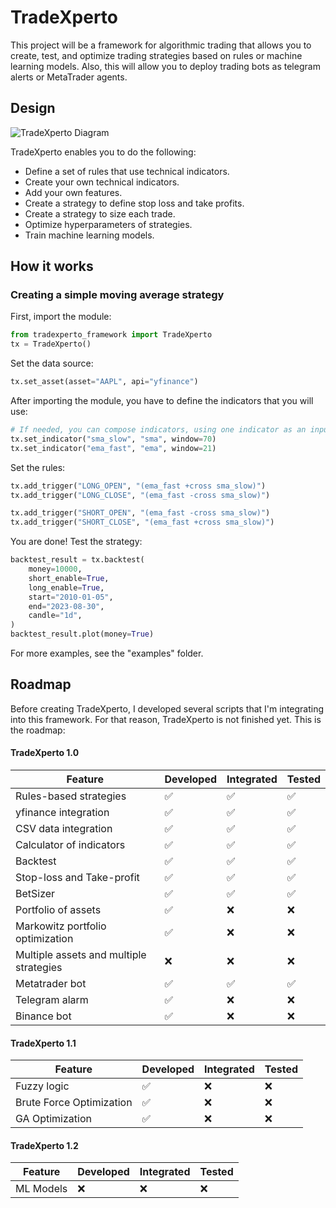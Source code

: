 # TradeXperto

This project will be a framework for algorithmic trading that allows you to create, test, and optimize trading strategies based on rules or machine learning models.
Also, this will allow you to deploy trading bots as telegram alerts or MetaTrader agents.

## Design
![TradeXperto Diagram](https://github.com/fedegonzalezit/tradexperto/assets/65198435/c0b350c8-5c56-4128-9cc6-afd6908bf1d1)

TradeXperto enables you to do the following:
- Define a set of rules that use technical indicators.
- Create your own technical indicators.
- Add your own features.
- Create a strategy to define stop loss and take profits.
- Create a strategy to size each trade.
- Optimize hyperparameters of strategies.
- Train machine learning models.

## How it works
### Creating a simple moving average strategy
First, import the module:

```python
from tradexperto_framework import TradeXperto
tx = TradeXperto()
```

Set the data source:
```python
tx.set_asset(asset="AAPL", api="yfinance")
```

After importing the module, you have to define the indicators that you will use:
```python
# If needed, you can compose indicators, using one indicator as an input for another.
tx.set_indicator("sma_slow", "sma", window=70)
tx.set_indicator("ema_fast", "ema", window=21)
```

Set the rules:
```python
tx.add_trigger("LONG_OPEN", "(ema_fast +cross sma_slow)")
tx.add_trigger("LONG_CLOSE", "(ema_fast -cross sma_slow)")

tx.add_trigger("SHORT_OPEN", "(ema_fast -cross sma_slow)")
tx.add_trigger("SHORT_CLOSE", "(ema_fast +cross sma_slow)")
```

You are done! Test the strategy:
```python
backtest_result = tx.backtest(
    money=10000,
    short_enable=True,
    long_enable=True,
    start="2010-01-05",
    end="2023-08-30",
    candle="1d",
)
backtest_result.plot(money=True)
```

For more examples, see the "examples" folder.

## Roadmap
Before creating TradeXperto, I developed several scripts that I'm integrating into this framework. For that reason, TradeXperto is not finished yet. This is the roadmap:

#### TradeXperto 1.0
| Feature                  | Developed | Integrated | Tested |
|--------------------------|----------------|----------------|---------------|
| Rules-based strategies   | :white_check_mark: | :white_check_mark: | :white_check_mark: |
| yfinance integration     | :white_check_mark: | :white_check_mark: | :white_check_mark: |
| CSV data integration     | :white_check_mark: | :white_check_mark: | :white_check_mark: |
| Calculator of indicators | :white_check_mark: | :white_check_mark: | :white_check_mark: |
| Backtest                 | :white_check_mark: | :white_check_mark: | :white_check_mark: |
| Stop-loss and Take-profit | :white_check_mark: | :white_check_mark: | :white_check_mark: |
| BetSizer                 | :white_check_mark: | :white_check_mark: | :white_check_mark: |
| Portfolio of assets      | :white_check_mark: | :x: | :x: |
| Markowitz portfolio optimization | :white_check_mark: | :x: | :x: |
| Multiple assets and multiple strategies | :x: | :x: | :x: |
| Metatrader bot | :white_check_mark: | :white_check_mark: | :white_check_mark: |
| Telegram alarm | :white_check_mark: | :x: | :x: |
| Binance bot | :white_check_mark: | :x: | :x: |

#### TradeXperto 1.1
| Feature                  | Developed | Integrated | Tested |
|--------------------------|----------------|----------------|---------------|
| Fuzzy logic | :white_check_mark: | :x: | :x: |
| Brute Force Optimization | :white_check_mark: | :x: | :x: |
| GA Optimization | :white_check_mark: | :x: | :x: |

#### TradeXperto 1.2
| Feature                  | Developed | Integrated | Tested |
|--------------------------|----------------|----------------|---------------|
| ML Models | :x: | :x: | :x: |

